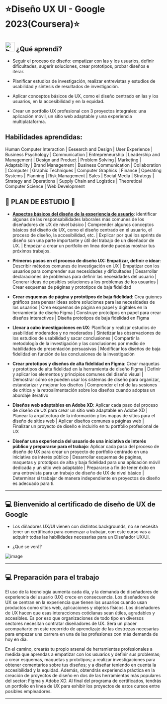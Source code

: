 # :star:Diseño UX UI - Google 2023(Coursera):star: 

## <img width="30" height="30" src="https://img.icons8.com/quill/30/bookmark--v2.png" alt="bookmark--v2"/> ¿Qué aprendí?

- Seguir el proceso de diseño: empatizar con las y los usuarios, definir dificultades, sugerir soluciones, crear prototipos, probar diseños e iterar.

- Planificar estudios de investigación, realizar entrevistas y estudios de usabilidad y síntesis de resultados de investigación.

- Aplicar conceptos básicos de UX, como el diseño centrado en las y los usuarios, en la accesibilidad y en la equidad.

- Crear un portfolio UX profesional con 3 proyectos integrales: una aplicación móvil, un sitio web adaptable y una experiencia multiplataforma.

## Habilidades aprendidas:

Human Computer Interaction | Eesearch and Design | User Experience | Business Psychology | Communication | Entrepreneurship | Leadership and Management | Design and Product | Problem Solving | Marketing | Adaptability | Brand Management | Business Communication | Collaboration | Computer | Graphic Techniques | Computer Graphics | Finance | Operating Systems | Planning | Risk Management | Sales | Social Media | Strategy | Strategy and Operations | Supply Chain and Logistics | Theoretical Computer Science | Web Development

## 🚀 PLAN DE ESTUDIO 🚀

- [**Aspectos básicos del diseño de la experiencia de usuario**](https://github.com/eugenia1984/DisenoUX-UI/blob/main/disenio_ux_ui/01_aspectos_basicos_del_disenio_de_la_experiencia_de_usuario/README.md): identificar algunas de las responsabilidades laborales más comunes de los diseñadores de UX de nivel básico | Comprender algunos conceptos básicos del diseño de UX, como el diseño centrado en el usuario, el proceso de diseño, la accesibilidad, etc. | Explicar por qué los sprints de diseño son una parte importante y útil del trabajo de un diseñador de UX. | Empezar a crear un portfolio en línea donde puedas mostrar tus próximos trabajos.

- **Primeros pasos en el proceso de diseño UX: Empatizar, definir e idear**: Describir métodos comunes de investigación en UX | Empatizar con los usuarios para comprender sus necesidades y dificultades | Desarrollar declaraciones de problemas para definir las necesidades del usuario | Generar ideas de posibles soluciones a los problemas de los usuarios | Crear esquemas de páginas y prototipos de baja fidelidad

- **Crear esquemas de página y prototipos de baja fidelidad**: Crea guiones gráficos para pensar ideas sobre soluciones para las necesidades de los usuarios | Crea esquemas de página en papel y digitales en la herramienta de diseño Figma | Construye prototipos en papel para crear diseños interactivos | Diseña prototipos de baja fidelidad en Figma

- **Llevar a cabo investigaciones en UX**: Planificar y realizar estudios de usabilidad moderados y no moderados | Sintetizar las observaciones de los estudios de usabilidad y sacar conclusiones | Compartir la metodología de la investigación y las conclusiones por medio de habilidades de presentación persuasivas | Modificar los diseños de baja fidelidad en función de las conclusiones de la investigación

- **Crear prototipos y diseños de alta fidelidad en Figma**: Crear maquetas y prototipos de alta fidelidad en la herramienta de diseño Figma | Definir y aplicar los elementos y principios comunes del diseño visual | Demostrar cómo se pueden usar los sistemas de diseño para organizar, estandarizar y mejorar los diseños | Comprender el rol de las sesiones de crítica y la retroalimentación sobre los diseños cuando adoptas un abordaje iterativo

- **Diseños web adaptables en Adobe XD**: Aplicar cada paso del proceso de diseño de UX para crear un sitio web adaptable en Adobe XD | Planear la arquitectura de la información y los mapas de sitios para el diseño de sitios web | Aplicar diseños comunes a páginas web | Finalizar un proyecto de diseño e incluirlo en tu portfolio profesional de UX

- **Diseñar una experiencia del usuario de una iniciativa de interés público y prepararse para el trabajo**: Aplicar cada paso del proceso de diseño de UX para crear un proyecto de portfolio centrado en una iniciativa de interés público | Desarrollar esquemas de páginas, maquetas y prototipos de alta y baja fidelidad para una aplicación móvil dedicada y un sitio web adaptable | Prepararse a fin de tener éxito en una entrevista para un trabajo de diseño de UX de nivel básico | Determinar si trabajar de manera independiente en proyectos de diseño es adecuado para ti.

---

## :computer: Bienvenido al certificado de diseño de UX de Google

- Los diñadores UX/UI vienen con distintos backgrounds, no se necesita tener un certificado para comenzar a trabajar, con este curso vas a adquirir todas las habilidades necesarias para un Diseñador UX/UI.

- ¿Qué se verá?

![image](https://github.com/eugenia1984/DisenoUX-UI/assets/72580574/b77e4492-5ec9-4b96-88df-e9198a1cb310)

---

## :computer: Preparación para el trabajo

El uso de la tecnología aumenta cada día, y la demanda de diseñadores de experiencia del usuario (UX) crece en consecuencia. Los diseñadores de UX se centran en la experiencia que tienen los usuarios cuando usan productos como sitios web, aplicaciones y objetos físicos. Los diseñadores de UX hacen que esas interacciones cotidianas sean útiles, agradables y accesibles. Es por eso que organizaciones de todo tipo en diversos sectores necesitan contratar diseñadores de UX. Será un placer acompañarte en este recorrido de aprendizaje de las destrezas necesarias para empezar una carrera en una de las profesiones con más demanda de hoy en día.

En el camino, crearás tu propio arsenal de herramientas profesionales a medida que aprendas a empatizar con los usuarios y definir sus problemas; a crear esquemas, maquetas y prototipos; a realizar investigaciones para obtener comentarios sobre tus diseños; y a diseñar teniendo en cuenta la accesibilidad y la equidad. Además, obtendrás experiencia práctica en la creación de proyectos de diseño en dos de las herramientas más populares del sector: Figma y Adobe XD. Al final del programa de certificados, tendrás un portfolio en línea de UX para exhibir los proyectos de estos cursos entre posibles empleadores. 

---